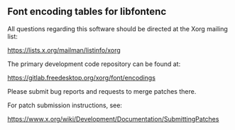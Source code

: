 Font encoding tables for libfontenc
-----------------------------------

All questions regarding this software should be directed at the
Xorg mailing list:

  https://lists.x.org/mailman/listinfo/xorg

The primary development code repository can be found at:

  https://gitlab.freedesktop.org/xorg/font/encodings

Please submit bug reports and requests to merge patches there.

For patch submission instructions, see:

  https://www.x.org/wiki/Development/Documentation/SubmittingPatches

